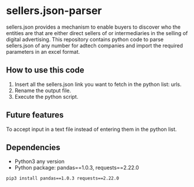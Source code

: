# sellers.json-parser
sellers.json provides a mechanism to enable buyers to discover who the entities are that are either direct sellers of or intermediaries in the selling of digital advertising. This repository contains python code to parse sellers.json of any number for adtech companies and import the required parameters in an excel format. 

## How to use this code
1. Insert all the sellers.json link you want to fetch in the python list: urls.
2. Rename the output file.
3. Execute the python script.

## Future features
To accept input in a text file instead of entering them in the python list.

## Dependencies
- Python3 any version
- Python package:  pandas==1.0.3, requests==2.22.0

```pip3 install pandas==1.0.3 requests==2.22.0```
